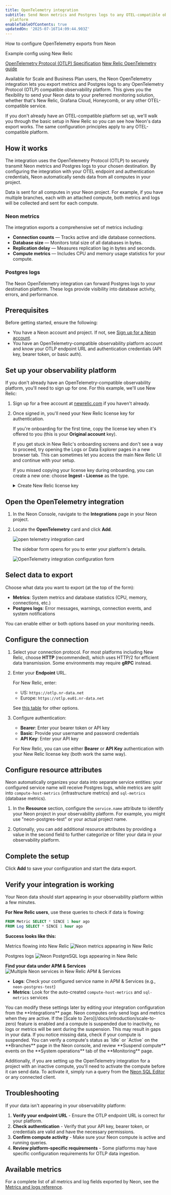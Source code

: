 ```yaml
---
title: OpenTelemetry integration
subtitle: Send Neon metrics and Postgres logs to any OTEL-compatible observability
  platform
enableTableOfContents: true
updatedOn: '2025-07-16T14:09:44.903Z'
---
```


<FeatureBetaProps feature_name="OpenTelemetry integration" />

<InfoBlock>
<DocsList title="What you will learn:">
<p>How to configure OpenTelemetry exports from Neon</p>
<p>Example config using New Relic</p>
</DocsList>

<DocsList title="External docs" theme="docs">
<a href="https://opentelemetry.io/docs/specs/otlp/">OpenTelemetry Protocol (OTLP) Specification</a>
<a href="https://docs.newrelic.com/docs/opentelemetry/best-practices/opentelemetry-otlp/">New Relic OpenTelemetry guide</a>
</DocsList>
</InfoBlock>

Available for Scale and Business Plan users, the Neon OpenTelemetry integration lets you export metrics and Postgres logs to any OpenTelemetry Protocol (OTLP) compatible observability platform. This gives you the flexibility to send your Neon data to your preferred monitoring solution, whether that's New Relic, Grafana Cloud, Honeycomb, or any other OTEL-compatible service.

If you don't already have an OTEL-compatible platform set up, we'll walk you through the basic setup in New Relic so you can see how Neon's data export works. The same configuration principles apply to any OTEL-compatible platform.

## How it works

The integration uses the OpenTelemetry Protocol (OTLP) to securely transmit Neon metrics and Postgres logs to your chosen destination. By configuring the integration with your OTEL endpoint and authentication credentials, Neon automatically sends data from all computes in your project.

<Admonition type="note">
Data is sent for all computes in your Neon project. For example, if you have multiple branches, each with an attached compute, both metrics and logs will be collected and sent for each compute.
</Admonition>

### Neon metrics

The integration exports a comprehensive set of metrics including:

- **Connection counts** &#8212; Tracks active and idle database connections.
- **Database size** &#8212; Monitors total size of all databases in bytes.
- **Replication delay** &#8212; Measures replication lag in bytes and seconds.
- **Compute metrics** &#8212; Includes CPU and memory usage statistics for your compute.

### Postgres logs

<FeatureBetaProps feature_name="Postgres logs export" />

The Neon OpenTelemetry integration can forward Postgres logs to your destination platform. These logs provide visibility into database activity, errors, and performance.

## Prerequisites

Before getting started, ensure the following:

- You have a Neon account and project. If not, see [Sign up for a Neon account](/docs/get-started-with-neon/signing-up).
- You have an OpenTelemetry-compatible observability platform account and know your OTLP endpoint URL and authentication credentials (API key, bearer token, or basic auth).

<Steps>

## Set up your observability platform

If you don't already have an OpenTelemetry-compatible observability platform, you'll need to sign up for one. For this example, we'll use New Relic:

1. Sign up for a free account at [newrelic.com](https://newrelic.com) if you haven't already.
2. Once signed in, you'll need your New Relic license key for authentication.

   If you're onboarding for the first time, copy the license key when it's offered to you (this is your **Original account** key).

   <Admonition type="tip">
   If you get stuck in New Relic's onboarding screens and don't see a way to proceed, try opening the Logs or Data Explorer pages in a new browser tab. This can sometimes let you access the main New Relic UI and continue with your setup.
   </Admonition>

   If you missed copying your license key during onboarding, you can create a new one: choose **Ingest - License** as the type.

   <details>
   <summary>Create New Relic license key</summary>
   1. Click on your user menu in the bottom left corner.
   2. Select **API Keys** from the menu.

   ![New Relic profile menu showing API Keys option](/docs/guides/new_relic_api_keys.png) 3. Click **Create a key** → choose **Ingest - License**. Copy the key immediately (you can't view it again later).

   ![New Relic API Keys page showing license key types](/docs/guides/new_relic_copy_key.png)

   Your license key will look something like `eu01xxaa1234567890abcdef1234567890NRAL` (the format varies by region).

   </details>

## Open the OpenTelemetry integration

1. In the Neon Console, navigate to the **Integrations** page in your Neon project.
2. Locate the **OpenTelemetry** card and click **Add**.

   ![open telemetry integration card](/docs/guides/open_telemetry_card.png)

   The sidebar form opens for you to enter your platform's details.

   ![OpenTelemetry integration configuration form](/docs/guides/opentelemetry_config_form.png)

## Select data to export

Choose what data you want to export (at the top of the form):

- **Metrics**: System metrics and database statistics (CPU, memory, connections, etc.)
- **Postgres logs**: Error messages, warnings, connection events, and system notifications

You can enable either or both options based on your monitoring needs.

## Configure the connection

1. Select your connection protocol. For most platforms including New Relic, choose **HTTP** (recommended), which uses HTTP/2 for efficient data transmission. Some environments may require **gRPC** instead.

2. Enter your **Endpoint** URL.

   For New Relic, enter:
   - US: `https://otlp.nr-data.net`
   - Europe: `https://otlp.eu01.nr-data.net`

   See [this table](https://docs.newrelic.com/docs/opentelemetry/best-practices/opentelemetry-otlp/#configure-endpoint-port-protocol) for other options.

3. Configure authentication:
   - **Bearer**: Enter your bearer token or API key
   - **Basic**: Provide your username and password credentials
   - **API Key**: Enter your API key

   For New Relic, you can use either **Bearer** or **API Key** authentication with your New Relic license key (both work the same way).

## Configure resource attributes

Neon automatically organizes your data into separate service entities: your configured service name will receive Postgres logs, while metrics are split into `compute-host-metrics` (infrastructure metrics) and `sql-metrics` (database metrics).

1. In the **Resource** section, configure the `service.name` attribute to identify your Neon project in your observability platform. For example, you might use "neon-postgres-test" or your actual project name.

2. Optionally, you can add additional resource attributes by providing a value in the second field to further categorize or filter your data in your observability platform.

## Complete the setup

Click **Add** to save your configuration and start the data export.

## Verify your integration is working

Your Neon data should start appearing in your observability platform within a few minutes.

**For New Relic users**, use these queries to check if data is flowing:

```sql
FROM Metric SELECT * SINCE 1 hour ago
FROM Log SELECT * SINCE 1 hour ago
```

**Success looks like this:**

Metrics flowing into New Relic
![Neon metrics appearing in New Relic](/docs/guides/new_relic_metrics_success.png)

Postgres logs
![Neon PostgreSQL logs appearing in New Relic](/docs/guides/new_relic_logs_success.png)

**Find your data under APM & Services**
![Multiple Neon services in New Relic APM & Services](/docs/guides/new_relic_services.png)

- **Logs**: Check your configured service name in APM & Services (e.g., `neon-postgres-test`)
- **Metrics**: Look for the auto-created `compute-host-metrics` and `sql-metrics` services

</Steps>

<Admonition type="note">
You can modify these settings later by editing your integration configuration from the **Integrations** page.
</Admonition>

<Admonition type="note">
Neon computes only send logs and metrics when they are active. If the [Scale to Zero](/docs/introduction/scale-to-zero) feature is enabled and a compute is suspended due to inactivity, no logs or metrics will be sent during the suspension. This may result in gaps in your data. If you notice missing data, check if your compute is suspended. You can verify a compute's status as `Idle` or `Active` on the **Branches** page in the Neon console, and review **Suspend compute** events on the **System operations** tab of the **Monitoring** page.

Additionally, if you are setting up the OpenTelemetry integration for a project with an inactive compute, you'll need to activate the compute before it can send data. To activate it, simply run a query from the [Neon SQL Editor](/docs/get-started-with-neon/query-with-neon-sql-editor) or any connected client.
</Admonition>

## Troubleshooting

If your data isn't appearing in your observability platform:

1. **Verify your endpoint URL** - Ensure the OTLP endpoint URL is correct for your platform.
2. **Check authentication** - Verify that your API key, bearer token, or credentials are valid and have the necessary permissions.
3. **Confirm compute activity** - Make sure your Neon compute is active and running queries.
4. **Review platform-specific requirements** - Some platforms may have specific configuration requirements for OTLP data ingestion.

## Available metrics

For a complete list of all metrics and log fields exported by Neon, see the [Metrics and logs reference](/docs/reference/metrics-logs).

<NeedHelp />
